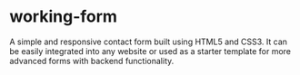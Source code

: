 # working-form
A simple and responsive contact form built using HTML5 and CSS3. It can be easily integrated into any website or used as a starter template for more advanced forms with backend functionality.
